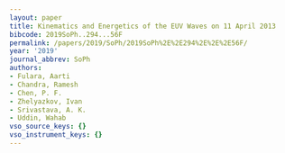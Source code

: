 ```yaml
---
layout: paper
title: Kinematics and Energetics of the EUV Waves on 11 April 2013
bibcode: 2019SoPh..294...56F
permalink: /papers/2019/SoPh/2019SoPh%2E%2E294%2E%2E%2E56F/
year: '2019'
journal_abbrev: SoPh
authors:
- Fulara, Aarti
- Chandra, Ramesh
- Chen, P. F.
- Zhelyazkov, Ivan
- Srivastava, A. K.
- Uddin, Wahab
vso_source_keys: {}
vso_instrument_keys: {}
---
```

